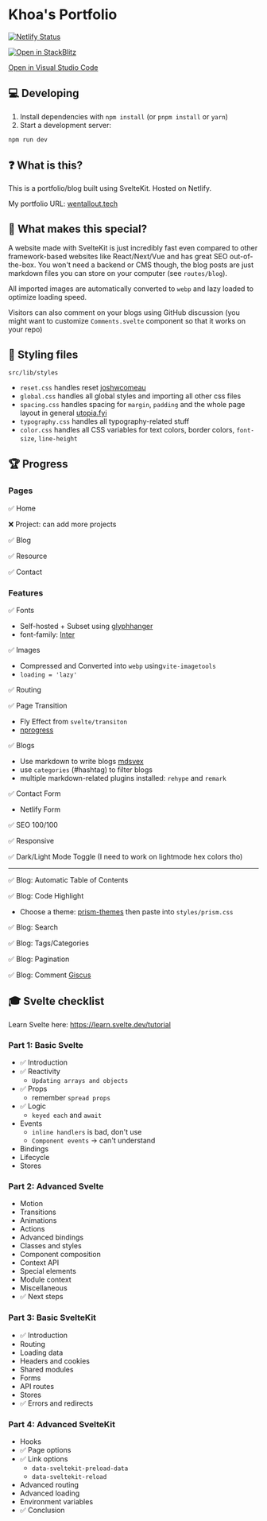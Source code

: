 # Khoa's Portfolio

[![Netlify Status](https://api.netlify.com/api/v1/badges/7bf37fa7-ec78-4efd-aa9a-1a18a4fc62e4/deploy-status)](https://app.netlify.com/sites/khoa-design/deploys)

[![Open in StackBlitz](https://developer.stackblitz.com/img/open_in_stackblitz.svg)](https://stackblitz.com/github/wentallout/portfolio)

[Open in Visual Studio Code](https://open.vscode.dev/wentallout/portfolio)

## 💻 Developing

1. Install dependencies with `npm install` (or `pnpm install` or `yarn`)
2. Start a development server:

```bash
npm run dev
```

## ❓ What is this?

This is a portfolio/blog built using SvelteKit. Hosted on Netlify.

My portfolio URL: [wentallout.tech](https://wentallout.tech)

## 🤩 What makes this special?

A website made with SvelteKit is just incredibly fast even compared to other framework-based websites like React/Next/Vue and has great SEO out-of-the-box. You won't need a backend or CMS though, the blog posts are just markdown files you can store on your computer (see `routes/blog`).

All imported images are automatically converted to `webp` and lazy loaded to optimize loading speed.

Visitors can also comment on your blogs using GitHub discussion (you might want to customize `Comments.svelte` component so that it works on your repo)

## 💅 Styling files

`src/lib/styles`

- `reset.css` handles reset [joshwcomeau](https://www.joshwcomeau.com/css/custom-css-reset/)
- `global.css` handles all global styles and importing all other css files
- `spacing.css` handles spacing for `margin`, `padding` and the whole page layout in general [utopia.fyi](https://utopia.fyi/)
- `typography.css` handles all typography-related stuff
- `color.css` handles all CSS variables for text colors, border colors, `font-size`, `line-height`

## 🏆 Progress

### Pages

✅ Home

❌ Project: can add more projects

✅ Blog

✅ Resource

✅ Contact

### Features

✅ Fonts

- Self-hosted + Subset using [glyphhanger](https://www.npmjs.com/package/glyphhanger)
- font-family: [Inter](https://rsms.me/inter/)

✅ Images

- Compressed and Converted into `webp` using`vite-imagetools`
- `loading = 'lazy'`

✅ Routing

✅ Page Transition

- Fly Effect from `svelte/transiton`
- [nprogress](https://www.npmjs.com/package/nprogress)

✅ Blogs

- Use markdown to write blogs [mdsvex](https://github.com/pngwn/MDsveX)
- use `categories` (#hashtag) to filter blogs
- multiple markdown-related plugins installed: `rehype` and `remark`

✅ Contact Form

- Netlify Form

✅ SEO 100/100

✅ Responsive

✅ Dark/Light Mode Toggle (I need to work on lightmode hex colors tho)

---

✅ Blog: Automatic Table of Contents

✅ Blog: Code Highlight

- Choose a theme: [prism-themes](https://github.com/PrismJS/prism-themes) then paste into `styles/prism.css`

✅ Blog: Search

✅ Blog: Tags/Categories

✅ Blog: Pagination

✅ Blog: Comment [Giscus](https://giscus.app)

## 🎓 Svelte checklist

Learn Svelte here: https://learn.svelte.dev/tutorial

### Part 1: Basic Svelte

- ✅ Introduction
- ✅ Reactivity
  - `Updating arrays and objects`
- ✅ Props
  - remember `spread props`
- ✅ Logic
  - `keyed each` and `await`
- Events
  - `inline handlers` is bad, don't use
  - `Component events` -> can't understand
- Bindings
- Lifecycle
- Stores

### Part 2: Advanced Svelte

- Motion
- Transitions
- Animations
- Actions
- Advanced bindings
- Classes and styles
- Component composition
- Context API
- Special elements
- Module context
- Miscellaneous
- ✅ Next steps

### Part 3: Basic SvelteKit

- ✅ Introduction
- Routing
- Loading data
- Headers and cookies
- Shared modules
- Forms
- API routes
- Stores
- ✅ Errors and redirects

### Part 4: Advanced SvelteKit

- Hooks
- ✅ Page options
- ✅ Link options
  - `data-sveltekit-preload-data`
  - `data-sveltekit-reload`
- Advanced routing
- Advanced loading
- Environment variables
- ✅ Conclusion
